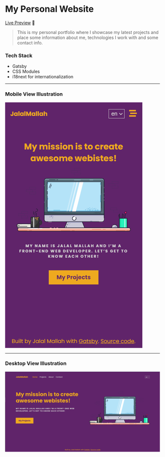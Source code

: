 # My Personal Website

[Live Preview](https://www.jalalmallah.io) 🚀

> This is my personal portfolio where I showcase my latest projects and place some information about me, technologies I work with and some contact info.

### Tech Stack

- Gatsby
- CSS Modules
- i18next for internationalization

---

### Mobile View Illustration

![cover](./screenshots/mobile.png)

---

### Desktop View Illustration

![cover](./screenshots/desktop.png)
